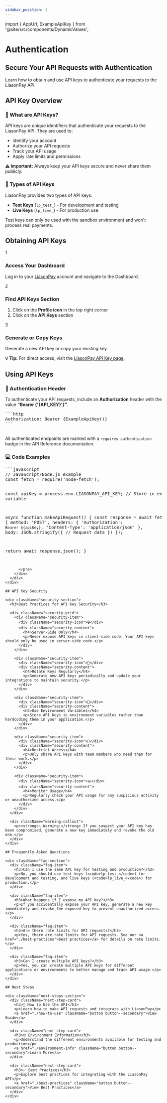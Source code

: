 ```yaml
---
sidebar_position: 2
---
```


import { AppUrl, ExampleApiKey } from '@site/src/components/DynamicValues';

# Authentication

<div className="explorer-header">
  <div className="explorer-header-content">
    <h2>Secure Your API Requests with Authentication</h2>
    <p>Learn how to obtain and use API keys to authenticate your requests to the LiasonPay API</p>
  </div>
</div>

## API Key Overview

<div className="features-grid">
  <div className="feature-card">
    <h3>🔑 What are API Keys?</h3>
    <p>API keys are unique identifiers that authenticate your requests to the LiasonPay API. They are used to:</p>
    <ul>
      <li>Identify your account</li>
      <li>Authorize your API requests</li>
      <li>Track your API usage</li>
      <li>Apply rate limits and permissions</li>
    </ul>
    <div className="warning-callout">
      <p><strong>⚠️ Important:</strong> Always keep your API keys secure and never share them publicly.</p>
    </div>
  </div>

  <div className="feature-card">
    <h3>🔄 Types of API Keys</h3>
    <p>LiasonPay provides two types of API keys:</p>
    <ul>
      <li><strong>Test Keys</strong> (<code>lp_test_</code>) - For development and testing</li>
      <li><strong>Live Keys</strong> (<code>lp_live_</code>) - For production use</li>
    </ul>
    <p>Test keys can only be used with the sandbox environment and won't process real payments.</p>
  </div>
</div>

## Obtaining API Keys

<div className="setup-steps">
  <div className="setup-step">
    <div className="step-number">1</div>
    <div className="step-content">
      <h3>Access Your Dashboard</h3>
      <p>Log in to your <a href={AppUrl()} target="_blank" rel="noopener noreferrer">LiasonPay</a> account and navigate to the Dashboard.</p>
    </div>
  </div>

  <div className="setup-step">
    <div className="step-number">2</div>
    <div className="step-content">
      <h3>Find API Keys Section</h3>
      <ol>
        <li>Click on the <strong>Profile icon</strong> in the top right corner</li>
        <li>Click on the <strong>API Keys</strong> section</li>
      </ol>
    </div>
  </div>

  <div className="setup-step">
    <div className="step-number">3</div>
    <div className="step-content">
      <h3>Generate or Copy Keys</h3>
      <p>Generate a new API key or copy your existing key.</p>
      <div className="info-callout">
        <p><strong>💡 Tip:</strong> For direct access, visit the <a href={`${AppUrl()}/api-key`} target="_blank" rel="noopener noreferrer">LiasonPay API Key page</a>.</p>
      </div>
    </div>
  </div>
</div>

## Using API Keys

<div className="examples-container">
  <div className="example-card">
    <h3>🔐 Authentication Header</h3>
    <p>To authenticate your API requests, include an <strong>Authorization</strong> header with the value <strong>"Bearer {'{API_KEY}'}"</strong>.</p>
    <div className="code-block-container">
      <pre className="code-block">
```http
Authorization: Bearer {ExampleApiKey()}
```
      </pre>
    </div>
    <p>All authenticated endpoints are marked with a <code>requires authentication</code> badge in the API Reference documentation.</p>
  </div>

  <div className="example-card">
    <h3>💻 Code Examples</h3>
    <div className="code-block-container">
      <pre className="code-block">
```javascript
// JavaScript/Node.js example
const fetch = require('node-fetch');

const apiKey = process.env.LIASONPAY_API_KEY; // Store in environment variable

async function makeApiRequest() {
const response = await fetch('https://liasonpay.net/api/v1/payments', {
method: 'POST',
headers: {
'Authorization': `Bearer ${apiKey}`,
'Content-Type': 'application/json'
},
body: JSON.stringify({
// Request data
})
});

return await response.json();
}

```
      </pre>
    </div>
  </div>
</div>

## API Key Security

<div className="security-section">
  <h3>Best Practices for API Key Security</h3>

  <div className="security-grid">
    <div className="security-item">
      <div className="security-icon">🔒</div>
      <div className="security-content">
        <h4>Server-Side Only</h4>
        <p>Never expose API keys in client-side code. Your API keys should only be used in server-side code.</p>
      </div>
    </div>

    <div className="security-item">
      <div className="security-icon">🔄</div>
      <div className="security-content">
        <h4>Rotate Keys Regularly</h4>
        <p>Generate new API keys periodically and update your integrations to maintain security.</p>
      </div>
    </div>

    <div className="security-item">
      <div className="security-icon">🔐</div>
      <div className="security-content">
        <h4>Use Environment Variables</h4>
        <p>Store API keys in environment variables rather than hardcoding them in your application.</p>
      </div>
    </div>

    <div className="security-item">
      <div className="security-icon">👥</div>
      <div className="security-content">
        <h4>Restrict Access</h4>
        <p>Only share API keys with team members who need them for their work.</p>
      </div>
    </div>

    <div className="security-item">
      <div className="security-icon">📊</div>
      <div className="security-content">
        <h4>Monitor Usage</h4>
        <p>Regularly check your API usage for any suspicious activity or unauthorized access.</p>
      </div>
    </div>
  </div>

  <div className="warning-callout">
    <p><strong>⚠️ Warning:</strong> If you suspect your API key has been compromised, generate a new key immediately and revoke the old one.</p>
  </div>
</div>

## Frequently Asked Questions

<div className="faq-section">
  <div className="faq-item">
    <h3>Can I use the same API key for testing and production?</h3>
    <p>No, you should use test keys (<code>lp_test_</code>) for development and testing, and live keys (<code>lp_live_</code>) for production.</p>
  </div>

  <div className="faq-item">
    <h3>What happens if I expose my API key?</h3>
    <p>If you accidentally expose your API key, generate a new key immediately and revoke the exposed key to prevent unauthorized access.</p>
  </div>

  <div className="faq-item">
    <h3>Are there rate limits for API requests?</h3>
    <p>Yes, there are rate limits for API requests. See our <a href="./best-practices">best practices</a> for details on rate limits.</p>
  </div>

  <div className="faq-item">
    <h3>Can I create multiple API keys?</h3>
    <p>Yes, you can create multiple API keys for different applications or environments to better manage and track API usage.</p>
  </div>
</div>

## Next Steps

<div className="next-steps-section">
  <div className="next-step-card">
    <h3>📘 How to Use the API</h3>
    <p>Learn how to make API requests and integrate with LiasonPay</p>
    <a href="./how-to-use" className="button button--secondary">View Guide</a>
  </div>

  <div className="next-step-card">
    <h3>🌐 Environment Information</h3>
    <p>Understand the different environments available for testing and production</p>
    <a href="./environment-info" className="button button--secondary">Learn More</a>
  </div>

  <div className="next-step-card">
    <h3>✅ Best Practices</h3>
    <p>Explore best practices for integrating with the LiasonPay API</p>
    <a href="./best-practices" className="button button--secondary">View Best Practices</a>
  </div>
</div>
```
